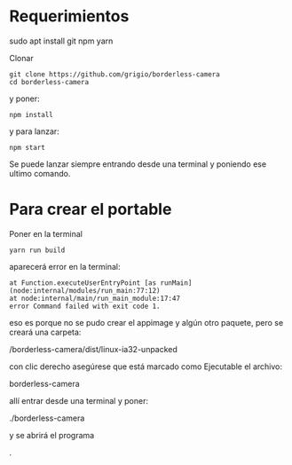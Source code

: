 

# Requerimientos
sudo apt install git npm yarn


Clonar

    git clone https://github.com/grigio/borderless-camera 
    cd borderless-camera 

y poner:

    npm install

y para lanzar:

    npm start

Se puede lanzar siempre entrando desde una terminal y poniendo ese ultimo comando.



# Para crear el portable

Poner en la terminal

    yarn run build

aparecerá error en la terminal:

    at Function.executeUserEntryPoint [as runMain] (node:internal/modules/run_main:77:12)
    at node:internal/main/run_main_module:17:47
    error Command failed with exit code 1.

eso es porque no se pudo crear el appimage y algún otro paquete, pero se creará una carpeta:

/borderless-camera/dist/linux-ia32-unpacked

con clic derecho asegúrese que está marcado como Ejecutable el archivo:

borderless-camera 

allí entrar desde una terminal y poner:

./borderless-camera

y se abrirá el programa





.




    
